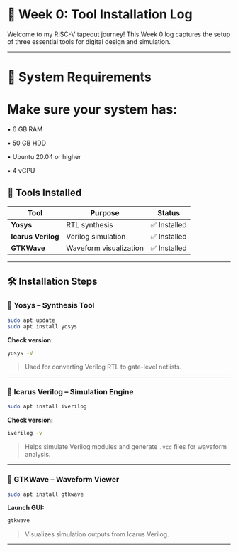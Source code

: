 # 📘 Week 0: Tool Installation Log

Welcome to my RISC-V tapeout journey! This Week 0 log captures the setup of three essential tools for digital design and simulation.

---
# 🧰 System Requirements
# Make sure your system has:
 • 6 GB RAM
 
 • 50 GB HDD
 
 • Ubuntu 20.04 or higher
 
 • 4 vCPU
 

## 🧰 Tools Installed

| Tool            | Purpose                    | Status        |
|------------------|-----------------------------|----------------|
| **Yosys**         | RTL synthesis               | ✅ Installed    |
| **Icarus Verilog**| Verilog simulation          | ✅ Installed    |
| **GTKWave**       | Waveform visualization      | ✅ Installed    |

---

## 🛠️ Installation Steps

### 🔹 Yosys – Synthesis Tool
```bash
sudo apt update
sudo apt install yosys
```
**Check version:**
```bash
yosys -V
```
> Used for converting Verilog RTL to gate-level netlists.

---

### 🔹 Icarus Verilog – Simulation Engine
```bash
sudo apt install iverilog
```
**Check version:**
```bash
iverilog -v
```
> Helps simulate Verilog modules and generate `.vcd` files for waveform analysis.

---

### 🔹 GTKWave – Waveform Viewer
```bash
sudo apt install gtkwave
```
**Launch GUI:**
```bash
gtkwave
```
> Visualizes simulation outputs from Icarus Verilog.

---
